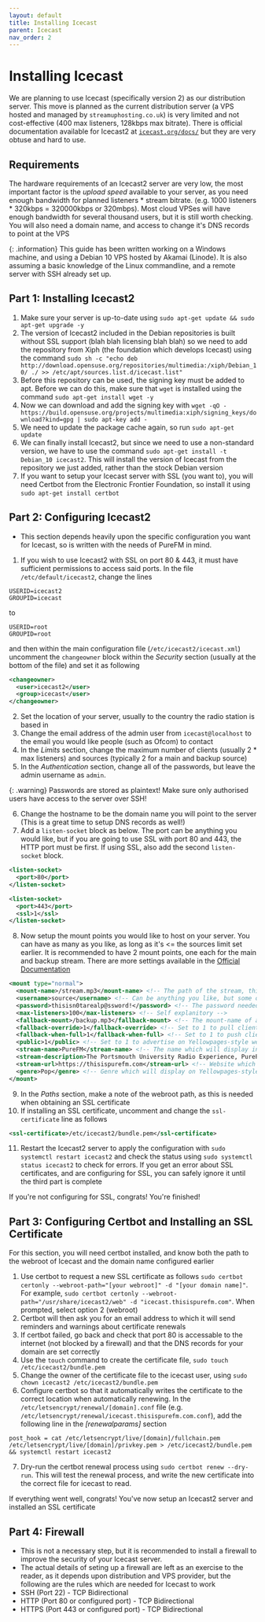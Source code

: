 ```yaml
---
layout: default
title: Installing Icecast
parent: Icecast
nav_order: 2
---
```


# Installing Icecast

We are planning to use Icecast (specifically version 2) as our distribution server. This move is planned as the current distribution server (a VPS hosted and managed by `streamuphosting.co.uk`) is very limited and not cost-effective (400 max listeners, 128kbps max bitrate). There is official documentation available for Icecast2 at [`icecast.org/docs/`](https://icecast.org/docs/) but they are very obtuse and hard to use.

## Requirements

The hardware requirements of an Icecast2 server are very low, the most important factor is the *upload speed* available to your server, as you need enough bandwidth for planned listeners * stream bitrate. (e.g. 1000 listeners * 320kbps = 320000kbps or 320mbps). Most cloud VPSes will have enough bandwidth for several thousand users, but it is still worth checking. You will also need a domain name, and access to change it's DNS records to point at the VPS

{: .information}
This guide has been written working on a Windows machine, and using a Debian 10 VPS hosted by Akamai (Linode). It is also assuming a basic knowledge of the Linux commandline, and a remote server with SSH already set up.

## Part 1: Installing Icecast2

1. Make sure your server is up-to-date using `sudo apt-get update && sudo apt-get upgrade -y`
2. The version of Icecast2 included in the Debian repositories is built without SSL support (blah blah licensing blah blah) so we need to add the repository from Xiph (the foundation which develops Icecast) using the command `sudo sh -c "echo deb http://download.opensuse.org/repositories/multimedia:/xiph/Debian_10/ ./ >> /etc/apt/sources.list.d/icecast.list"`
3. Before this repository can be used, the signing key must be added to apt. Before we can do this, make sure that `wget` is installed using the command `sudo apt-get install wget -y`
4. Now we can download and add the signing key with `wget -qO - https://build.opensuse.org/projects/multimedia:xiph/signing_keys/download?kind=gpg | sudo apt-key add -`
5. We need to update the package cache again, so run `sudo apt-get update`
6. We can finally install Icecast2, but since we need to use a non-standard version, we have to use the command `sudo apt-get install -t Debian_10 icecast2`. This will install the version of Icecast from the repository we just added, rather than the stock Debian version
7. If you want to setup your Icecast server with SSL (you want to), you will need Certbot from the Electronic Frontier Foundation, so install it using `sudo apt-get install certbot`

## Part 2: Configuring Icecast2

- This section depends heavily upon the specific configuration you want for Icecast, so is written with the needs of PureFM in mind.
1. If you wish to use Icecast2 with SSL on port 80 & 443, it must have sufficient permissions to access said ports. In the file `/etc/default/icecast2`, change the lines
```
USERID=icecast2
GROUPID=icecast
```
to
```
USERID=root
GROUPID=root
```
and then within the main configuration file (`/etc/icecast2/icecast.xml`) uncomment the `changeowner` block within the *Security* section (usually at the bottom of the file) and set it as following
```xml
<changeowner>
  <user>icecast2</user>
  <group>icecast</user>
</changeowner>
```
2. Set the location of your server, usually to the country the radio station is based in
3. Change the email address of the admin user from `icecast@localhost` to the email you would like people (such as Ofcom) to contact
4. In the *Limits* section, change the maximum number of clients (usually 2 * max listeners) and sources (typically 2 for a main and backup source)
5. In the *Authentication* section, change all of the passwords, but leave the admin username as `admin`.

{: .warning}
Passwords are stored as plaintext! Make sure only authorised users have access to the server over SSH!

6. Change the hostname to be the domain name you will point to the server (This is a great time to setup DNS records as well!)
7. Add a `listen-socket` block as below. The port can be anything you would like, but if you are going to use SSL with port 80 and 443, the HTTP port must be first. If using SSL, also add the second `listen-socket` block.
```xml
<listen-socket>
  <port>80</port>
</listen-socket>

<listen-socket>
  <port>443</port>
  <ssl>1</ssl>
</listen-socket>
```
8. Now setup the mount points you would like to host on your server. You can have as many as you like, as long as it's <= the sources limit set earlier. It is recommended to have 2 mount points, one each for the main and backup stream. There are more settings available in the [Official Documentation](https://icecast.org/docs/icecast-2.4.1/config-file.html#mountsettings)
```xml
<mount type="normal">
  <mount-name>/stream.mp3</mount-name> <!-- The path of the stream, this would result in [domain]/stream.mp3 -->
  <username>source</username> <!-- Can be anything you like, but some older source clients may not support chaning username from the default (cough cough ps-send) -->
  <password>thisisn0tarealp@ssword!</password> <!-- The password needed to stream to this mount point. Once again, plaintext! -->
  <max-listeners>100</max-listeners> <!-- Self explanitory -->
  <fallback-mount>/backup.mp3</fallback-mount> <!-- The mount-name of a secondary mount to be used if the primary is full or offline -->
  <fallback-override>1</fallback-override> <!-- Set to 1 to pull clients back if primary has space available or comes back online -->
  <fallback-when-full>1</fallback-when-full> <!-- Set to 1 to push clients to fallback mount if the primary is full -->
  <public>1</public> <!-- Set to 1 to advertise on Yellowpages-style websites. All related settings are optional if public is set to 0 -->
  <stream-name>PureFM</stream-name> <!-- The name which will display in Yellowpages-style websites -->
  <stream-description>The Portsmouth University Radio Experience, PureFM. Find us online at thisispurefm.com or on Instagram at purefm_</stream-description> <!-- Flavour text which will display on Yellowpages-style websites -->
  <stream-url>https://thisispurefm.com</stream-url> <!-- Website which will display on Yellowpages-style websites -->
  <genre>Pop</genre> <!-- Genre which will display on Yellowpages-style websites -->
</mount>
```
9. In the *Paths* section, make a note of the webroot path, as this is needed when obtaining an SSL certificate
10. If installing an SSL certificate, uncomment and change the `ssl-certificate` line as follows
```xml
<ssl-certificate>/etc/icecast2/bundle.pem</ssl-certificate>
```
11. Restart the Icecast2 server to apply the configuration with `sudo systemctl restart icecast2` and check the status using `sudo systemctl status icecast2` to check for errors. If you get an error about SSL certificates, and are configuring for SSL, you can safely ignore it until the third part is complete

If you're not configuring for SSL, congrats! You're finished!

## Part 3: Configuring Certbot and Installing an SSL Certificate

For this section, you will need certbot installed, and know both the path to the webroot of Icecast and the domain name configured earlier

1. Use certbot to request a new SSL certificate as follows `sudo certbot certonly --webroot-path="[your webroot]" -d "[your domain name]"`. For example, `sudo certbot certonly --webroot-path="/usr/share/icecast2/web" -d "icecast.thisispurefm.com"`. When prompted, select option 2 (webroot)
2. Certbot will then ask you for an email address to which it will send reminders and warnings about certificate renewals
3. If certbot failed, go back and check that port 80 is accessable to the internet (not blocked by a firewall) and that the DNS records for your domain are set correctly
4. Use the `touch` command to create the certificate file, `sudo touch /etc/icecast2/bundle.pem`
5. Change the owner of the certificate file to the icecast user, using `sudo chown icecast2 /etc/icecast2/bundle.pem`
6. Configure certbot so that it automatically writes the certificate to the correct location when automatically renewing. In the `/etc/letsencrypt/renewal/[domain].conf` file (e.g. `/etc/letsencrypt/renewal/icecast.thisispurefm.com.conf`), add the following line in the *\[renewalparams\]* section
```
post_hook = cat /etc/letsencrypt/live/[domain]/fullchain.pem /etc/letsencrypt/live/[domain]/privkey.pem > /etc/icecast2/bundle.pem && systemctl restart icecast2
```
7. Dry-run the certbot renewal process using `sudo certbot renew --dry-run`. This will test the renewal process, and write the new certificate into the correct file for icecast to read.

If everything went well, congrats! You've now setup an Icecast2 server and installed an SSL certificate

## Part 4: Firewall

- This is not a necessary step, but it is recommended to install a firewall to improve the security of your Icecast server.
- The actual details of seting up a firewall are left as an exercise to the reader, as it depends upon distribution and VPS provider, but the following are the rules which are needed for Icecast to work
- SSH (Port 22) - TCP Bidirectional
- HTTP (Port 80 or configured port) - TCP Bidirectional
- HTTPS (Port 443 or configured port) - TCP Bidirectional